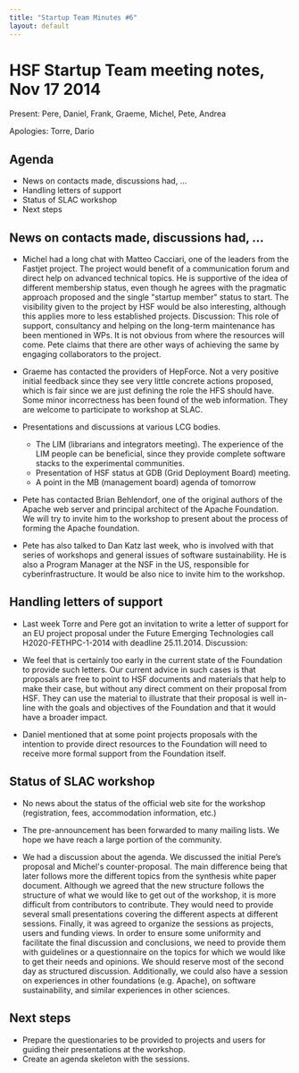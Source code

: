 ```yaml
---
title: "Startup Team Minutes #6"
layout: default
---
```


# HSF Startup Team meeting notes, Nov 17 2014

Present:  Pere, Daniel, Frank, Graeme, Michel, Pete, Andrea

Apologies: Torre, Dario

## Agenda
 - News on contacts made, discussions had, ...
 - Handling letters of support
 - Status of SLAC workshop
 - Next steps

## News on contacts made, discussions had, …

- Michel had a long chat with Matteo Cacciari, one of the leaders from the Fastjet project. The project would benefit of a communication forum and direct help on advanced technical topics. He is supportive of the idea of different membership status, even though he agrees with the pragmatic approach proposed and the single "startup member" status to start. The visibility given to the project by HSF would be also interesting, although this applies more to less established projects.
Discussion: This role of support, consultancy and helping on the long-term maintenance has been mentioned in WPs. It is not obvious from where the resources will come. Pete claims that there are other ways of achieving the same by engaging collaborators to the project.

- Graeme has contacted the providers of HepForce. Not a very positive initial feedback since they see very little concrete actions proposed,  which is fair since we are just defining the role the HFS should have.  Some minor incorrectness has been found of the web information. They are welcome to participate to workshop at SLAC.

- Presentations and discussions at various LCG bodies.
  - The LIM (librarians and integrators meeting). The experience of the LIM people can be beneficial, since they provide complete software stacks to the experimental communities.
  - Presentation of HSF status at GDB (Grid Deployment Board) meeting.  
  - A point in the MB (management board) agenda of tomorrow  

- Pete has contacted Brian Behlendorf, one of the original authors of the Apache web server and principal architect of the Apache
Foundation. We will try to invite him to the workshop to present about the process of forming the Apache foundation.

- Pete has also talked to  Dan Katz last week, who is involved with that series of workshops and general issues of software sustainability. He is also a Program Manager at the NSF in the US, responsible for cyberinfrastructure. It would be also nice to invite him to the workshop.

## Handling letters of support

 - Last week Torre and Pere got an invitation to write a letter of support for an EU project proposal under the Future Emerging Technologies call H2020-FETHPC-1-2014 with deadline 25.11.2014.
Discussion:

 - We feel that is certainly too early in the current state of the Foundation to provide such letters. Our current advice in such cases is that proposals are free to point to HSF documents and materials that help to make their case, but without any direct comment on their proposal from HSF. They can use the material to illustrate that their proposal is well in-line with the goals and objectives of the Foundation and that it would have a broader impact.
 - Daniel mentioned that at some point projects proposals with the intention to provide direct resources to the Foundation will need to receive more formal support from the Foundation itself.

## Status of SLAC workshop
 - No news about the status of the official web site for the workshop (registration, fees, accommodation information, etc.)  
 - The pre-announcement has been forwarded to many mailing lists. We hope we have reach a large portion of the community.

- We had a discussion about the agenda.  We discussed the initial Pere’s proposal and Michel's counter-proposal. The main difference being that later follows more the different topics from the synthesis white paper document. Although we agreed that the new structure follows the structure of what we would like to get out of the workshop, it is more difficult from contributors to contribute. They would need to provide several small presentations covering the different aspects at different sessions. Finally, it was agreed to organize the sessions as projects, users and funding views. In order to ensure some uniformity and facilitate the final discussion and conclusions, we need to provide them with guidelines or a questionnaire on the topics for which we would like to get their needs and opinions. We should reserve most of the second day as structured discussion. Additionally, we could also have a session on experiences in other foundations (e.g. Apache), on software sustainability, and similar experiences in other sciences.

## Next steps
 - Prepare the questionaries to be provided to projects and users for guiding their presentations at the workshop.
 - Create an agenda skeleton with the sessions.  
